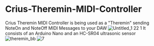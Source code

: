 # Crius-Theremin-MIDI-Controller
Crius Theremin MIDI Controller is being used as a "Theremin" sending NoteOn and NoteOff MIDI Messages to your DAW
![Untitled_1 22 1](https://user-images.githubusercontent.com/63908995/170831144-6bba8fdc-3646-4284-92fb-0e9feaeb3bbc.jpg)
It consists of an Arduino Nano and an HC-SR04 ultrasonic sensor
![theremin_bb](https://user-images.githubusercontent.com/63908995/170831189-027f7090-77eb-4a85-9227-9db01a508a14.png)
![7](https://user-images.githubusercontent.com/63908995/170831195-5b8ed229-cabf-440c-9b74-bf34f32128d4.jpg)
